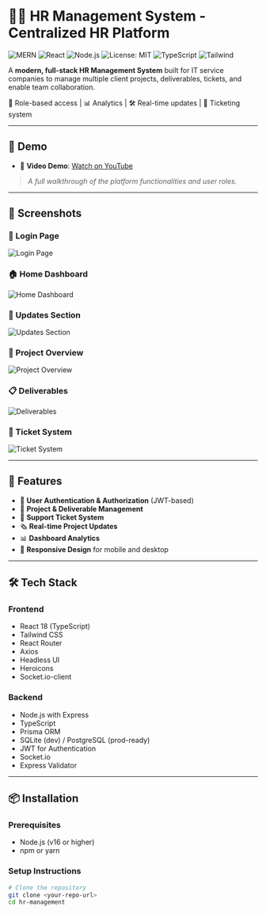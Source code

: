 # 👨‍💼 HR Management System - Centralized HR Platform

![MERN](https://img.shields.io/badge/Stack-MERN-blue)
![React](https://img.shields.io/badge/React-18.x-blue)
![Node.js](https://img.shields.io/badge/Node.js-16%2B-green)
![License: MIT](https://img.shields.io/badge/License-MIT-yellow.svg)
![TypeScript](https://img.shields.io/badge/TypeScript-Enabled-blue)
![Tailwind](https://img.shields.io/badge/Styled%20with-TailwindCSS-38b2ac)

A **modern, full-stack HR Management System** built for IT service companies to manage multiple client projects, deliverables, tickets, and enable team collaboration.

🔐 Role-based access | 📊 Analytics | 🛠️ Real-time updates | 🎫 Ticketing system

---

## 🔗 Demo

- 🎥 **Video Demo**: [Watch on YouTube](https://youtu.be/TZ4WSzhrdxA)

> _A full walkthrough of the platform functionalities and user roles._

---

## 📸 Screenshots

### 🔑 Login Page
![Login Page](https://github.com/Anup-Raut/Automated-Hr-Management/assets/Anup-Raut/Screenshot%20(177).png)

### 🏠 Home Dashboard
![Home Dashboard](https://github.com/Anup-Raut/Automated-Hr-Management/assets/Anup-Raut/Screenshot%20(178).png)

### 📢 Updates Section
![Updates Section](https://github.com/Anup-Raut/Automated-Hr-Management/assets/Anup-Raut/Screenshot%20(179).png)

### 📁 Project Overview
![Project Overview](https://github.com/Anup-Raut/Automated-Hr-Management/assets/Anup-Raut/Screenshot%20(180).png)

### 📋 Deliverables
![Deliverables](https://github.com/Anup-Raut/Automated-Hr-Management/assets/Anup-Raut/Screenshot%20(181).png)

### 🧾 Ticket System
![Ticket System](https://github.com/Anup-Raut/Automated-Hr-Management/assets/Anup-Raut/Screenshot%20(182).png)

---


## 🚀 Features

- 🔐 **User Authentication & Authorization** (JWT-based)
- 📁 **Project & Deliverable Management**
- 🎫 **Support Ticket System**
- 🗞️ **Real-time Project Updates**
- 📊 **Dashboard Analytics**
- 📱 **Responsive Design** for mobile and desktop

---

## 🛠️ Tech Stack

### Frontend
- React 18 (TypeScript)
- Tailwind CSS
- React Router
- Axios
- Headless UI
- Heroicons
- Socket.io-client

### Backend
- Node.js with Express
- TypeScript
- Prisma ORM
- SQLite (dev) / PostgreSQL (prod-ready)
- JWT for Authentication
- Socket.io
- Express Validator

---

## 📦 Installation

### Prerequisites
- Node.js (v16 or higher)
- npm or yarn

### Setup Instructions

```bash
# Clone the repository
git clone <your-repo-url>
cd hr-management
